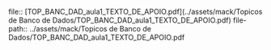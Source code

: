 file:: [TOP_BANC_DAD_aula1_TEXTO_DE_APOIO.pdf](../assets/mack/Topicos de Banco de Dados/TOP_BANC_DAD_aula1_TEXTO_DE_APOIO.pdf)
file-path:: ../assets/mack/Topicos de Banco de Dados/TOP_BANC_DAD_aula1_TEXTO_DE_APOIO.pdf
